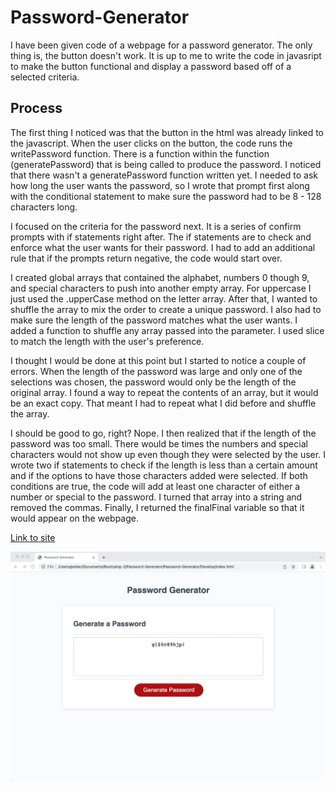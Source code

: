 # Password-Generator

I have been given code of a webpage for a password generator. The only thing is, the button doesn't work. It is up to me to write the code in javasript to make the button functional and display a password based off of a selected criteria. 

## Process

The first thing I noticed was that the button in the html was already linked to the javascript. When the user clicks on the button, the code runs the writePassword function. There is a function within the function (generatePassword) that is being called to produce the password. I noticed that there wasn't a generatePassword function written yet. I needed to ask how long the user wants the password, so I wrote that prompt first along with the conditional statement to make sure the password had to be 8 - 128 characters long.

I focused on the criteria for the password next. It is a series of confirm prompts with if statements right after. The if statements are to check and enforce what the user wants for their password. I had to add an additional rule that if the prompts return negative, the code would start over.

I created global arrays that contained the alphabet, numbers 0 though 9, and special characters to push into another empty array. For uppercase I just used the .upperCase method on the letter array. After that, I wanted to shuffle the array to mix the order to create a unique password. I also had to make sure the length of the password matches what the user wants. I added a function to shuffle any array passed into the parameter. I used slice to match the length with the user's preference.

I thought I would be done at this point but I started to notice a couple of errors. When the length of the password was large and only one of the selections was chosen, the password would only be the length of the original array. I found a way to repeat the contents of an array, but it would be an exact copy. That meant I had to repeat what I did before and shuffle the array.

I should be good to go, right? Nope. I then realized that if the length of the password was too small. There would be times the numbers and special characters would not show up even though they were selected by the user. I wrote two if statements to check if the length is less than a certain amount and if the options to have those characters added were selected. If both conditions are true, the code will add at least one character of either a number or special to the password. I turned that array into a string and removed the commas. Finally, I returned the finalFinal variable so that it would appear on the webpage.

[Link to site](https://priddle88.github.io/Password-Generator/Develop/index.html)

![Picture of page](./Assets/Screen%20Shot%202022-07-03%20at%207.37.46%20PM.png)
